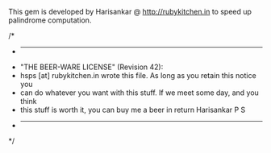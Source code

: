 This gem is developed by Harisankar @ http://rubykitchen.in to speed up palindrome computation. 

/*
 * ----------------------------------------------------------------------------
 * "THE BEER-WARE LICENSE" (Revision 42):
 * hsps [at] rubykitchen.in wrote this file. As long as you retain this notice you
 * can do whatever you want with this stuff. If we meet some day, and you think
 * this stuff is worth it, you can buy me a beer in return Harisankar P S
 * ----------------------------------------------------------------------------
 */

